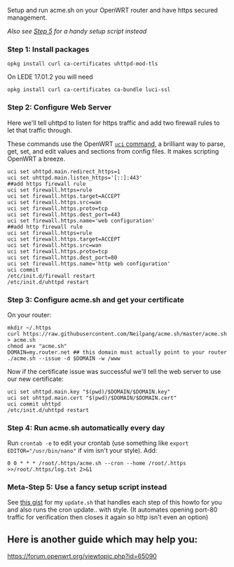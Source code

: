 Setup and run acme.sh on your OpenWRT router and have https secured management.

*Also see [Step 5](https://github.com/Neilpang/acme.sh/wiki/How-to-run-on-OpenWRT#meta-step-5-use-a-fancy-setup-script-instead) for a handy setup script instead*

### Step 1: Install packages

`opkg install curl ca-certificates uhttpd-mod-tls`

On LEDE 17.01.2 you will need

`opkg install curl ca-certificates ca-bundle luci-ssl`

### Step 2: Configure Web Server
Here we'll tell uhttpd to listen for https traffic and add two firewall rules to let that traffic through.

These commands use the OpenWRT [`uci` command](https://wiki.openwrt.org/doc/uci), a brilliant way to parse, get, set, and edit values and sections from config files. It makes scripting OpenWRT a breeze.

```
uci set uhttpd.main.redirect_https=1
uci set uhttpd.main.listen_https='[::]:443'
##add https firewall rule
uci set firewall.https=rule
uci set firewall.https.target=ACCEPT
uci set firewall.https.src=wan
uci set firewall.https.proto=tcp
uci set firewall.https.dest_port=443
uci set firewall.https.name='web configuration'
##add http firewall rule
uci set firewall.https=rule
uci set firewall.https.target=ACCEPT
uci set firewall.https.src=wan
uci set firewall.https.proto=tcp
uci set firewall.https.dest_port=80
uci set firewall.https.name='http web configuration'
uci commit
/etc/init.d/firewall restart
/etc/init.d/uhttpd restart
```

### Step 3: Configure acme.sh and get your certificate
On your router:

```
mkdir ~/.https
curl https://raw.githubusercontent.com/Neilpang/acme.sh/master/acme.sh > acme.sh
chmod a+x "acme.sh"
DOMAIN=my.router.net ## this domain must actually point to your router
./acme.sh --issue -d $DOMAIN -w /www
```

Now if the certificate issue was successful we'll tell the web server to use our new certificate:

```
uci set uhttpd.main.key "$(pwd)/$DOMAIN/$DOMAIN.key"
uci set uhttpd.main.cert "$(pwd)/$DOMAIN/$DOMAIN.cert"
uci commit uhttpd
/etc/init.d/uhttpd restart
```

### Step 4: Run acme.sh automatically every day

Run `crontab -e` to edit your crontab (use something like `export EDITOR="/usr/bin/nano"` if vim isn't your style). Add:

`0 0 * * * /root/.https/acme.sh --cron --home /root/.https >>/root/.https/log.txt 2>&1`

### Meta-Step 5: Use a fancy setup script instead

See [this gist](https://gist.github.com/t413/3e616611299b22b17b08baa517d2d02c) for my `update.sh` that handles each step of this howto for you and also runs the cron update.. with style. (It automates opening port-80 traffic for verification then closes it again so http isn't even an option)



## Here is another guide which may help you:
https://forum.openwrt.org/viewtopic.php?id=65090


